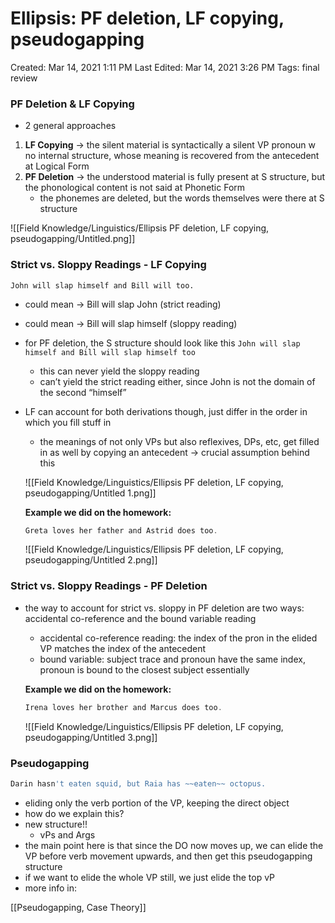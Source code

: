 # Ellipsis: PF deletion, LF copying, pseudogapping

Created: Mar 14, 2021 1:11 PM
Last Edited: Mar 14, 2021 3:26 PM
Tags: final review

### PF Deletion & LF Copying

- 2 general approaches
1. **LF Copying** -> the silent material is syntactically a silent VP pronoun w no internal structure, whose meaning is recovered from the antecedent at Logical Form
2. **PF Deletion** -> the understood material is fully present at S structure, but the phonological content is not said at Phonetic Form
    - the phonemes are deleted, but the words themselves were there at S structure

![[Field Knowledge/Linguistics/Ellipsis PF deletion, LF copying, pseudogapping/Untitled.png]]

### Strict vs. Sloppy Readings - LF Copying

```
John will slap himself and Bill will too.

```

- could mean -> Bill will slap John (strict reading)
- could mean -> Bill will slap himself (sloppy reading)
- for PF deletion, the S structure should look like this
`John will slap himself and Bill will slap himself too`
    - this can never yield the sloppy reading
    - can’t yield the strict reading either, since John is not the domain of the second “himself”
- LF can account for both derivations though, just differ in the order in which you fill stuff in
    - the meanings of not only VPs but also reflexives, DPs, etc, get filled in as well by copying an antecedent -> crucial assumption behind this

    ![[Field Knowledge/Linguistics/Ellipsis PF deletion, LF copying, pseudogapping/Untitled 1.png]]

    **Example we did on the homework:** 

    ```jsx
    Greta loves her father and Astrid does too. 
    ```

    ![[Field Knowledge/Linguistics/Ellipsis PF deletion, LF copying, pseudogapping/Untitled 2.png]]

### Strict vs. Sloppy Readings - PF Deletion

- the way to account for strict vs. sloppy in PF deletion are two ways: accidental co-reference and the bound variable reading
    - accidental co-reference reading: the index of the pron in the elided VP matches the index of the antecedent
    - bound variable: subject trace and pronoun have the same index, pronoun is bound to the closest subject essentially

    **Example we did on the homework:** 

    ```jsx
    Irena loves her brother and Marcus does too. 
    ```

    ![[Field Knowledge/Linguistics/Ellipsis PF deletion, LF copying, pseudogapping/Untitled 3.png]]

### Pseudogapping

```jsx
Darin hasn't eaten squid, but Raia has ~~eaten~~ octopus. 
```

- eliding only the verb portion of the VP, keeping the direct object
- how do we explain this?
- new structure!!
    - vPs and Args
- the main point here is that since the DO now moves up, we can elide the VP before verb movement upwards, and then get this pseudogapping structure
- if we want to elide the whole VP still, we just elide the top vP
- more info in:

[[Pseudogapping, Case Theory]]